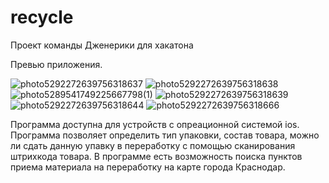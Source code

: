 # recycle
Проект команды Дженерики для хакатона 

Превью приложения.

![photo5292272639756318637](https://user-images.githubusercontent.com/92652695/158058066-ef5c8d8c-f869-49fa-9fef-1779f5a44645.jpg)
![photo5292272639756318638](https://user-images.githubusercontent.com/92652695/158058068-99370647-4915-4a63-a513-d3d720e5fe4a.jpg)![photo5289541749225667798(1)](https://user-images.githubusercontent.com/92652695/158058070-ef2b528b-f790-4b82-a8bf-023ce944d4dd.jpg)
![photo5292272639756318639](https://user-images.githubusercontent.com/92652695/158058071-2912c2c0-64b4-4239-bf9b-057f95a48934.jpg)
![photo5292272639756318644](https://user-images.githubusercontent.com/92652695/158058072-6a7bcd41-9707-40a2-a3f1-d862219d7de5.jpg)
![photo5292272639756318666](https://user-images.githubusercontent.com/92652695/158058075-d57601c9-587a-4d7b-9f92-d04903414793.jpg)

Программа доступна для устройств с опреационной системой ios. Программа позволяет определить тип упаковки, состав товара, можно ли сдать данную упавку в переработку с помощью сканирования штрихкода товара. 
В программе есть возможность поиска пунктов приема материала на переработку на карте города Краснодар.
